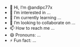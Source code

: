 - 👋 Hi, I’m @andipc77x
- 👀 I’m interested in ...
- 🌱 I’m currently learning ...
- 💞️ I’m looking to collaborate on ...
- 📫 How to reach me ...
- 😄 Pronouns: ...
- ⚡ Fun fact: ...

<!---
andipc77x/andipc77x is a ✨ special ✨ repository because its `README.md` (this file) appears on your GitHub profile.
You can click the Preview link to take a look at your changes.
--->
